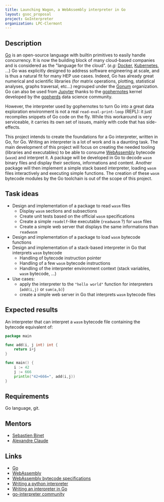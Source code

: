 ```yaml
---
title: Launching Wagon, a WebAssembly interpreter in Go
layout: gsoc_proposal
project: GoInterpreter
organization: LPC-Clermont
---
```


## Description

[Go](https://golang.org) is an open-source language with builtin primitives to easily handle concurrency.
It is now the building block of many cloud-based companies and is considered as the "language for the cloud". (_e.g:_ [Docker](https://www.docker.com), [Kubernetes](https://kubernetes.io), ...)
Go was explicitly designed to address software engineering at scale, and is thus a natural fit for many HEP use cases.
Indeed, Go has already great numerical and scientific libraries (for matrix operations, plotting, statistical analyses, graphs traversal, etc...) regrouped under the [Gonum](https://github.com/gonum) organization.
Go can also be used from [Jupyter](http://jupyter.org) thanks to the [gophernotes](https://github.com/gopherds/gophernotes) kernel developed by the [gopherds](https://github.com/gopherds) data science community.

However, the interpreter used by gophernotes to turn Go into a great data exploration environment is not a real `read-eval-print-loop` (REPL): it just recompiles snippets of Go code on the fly.
While this workaround is very serviceable, it carries its own set of issues, mainly with code that has side-effects.

This project intends to create the foundations for a Go interpreter, written in Go, for Go.
Writing an interpreter is a lot of work and is a daunting task.
The main development of this project will focus on creating the needed tooling (libraries and executables) to be able to consume [WebAssembly](http://webassembly.org) bytecode (`wasm`) and interpret it.
A package will be developed in Go to decode `wasm` binary files and display their sections, informations and content.
Another package will then implement a simple stack based interpreter, loading `wasm` files interactively and executing simple functions.
The creation of these `wasm` bytecode modules by the Go toolchain is out of the scope of this project.

## Task ideas

 * Design and implementation of a package to read `wasm` files
   * Display `wasm` sections and subsections
   * Create unit tests based on the official `wasm` specifications
   * Create a simple `readelf`-like executable (`readwasm` ?) for `wasm` files
   * Create a simple web server that displays the same informations than `readwasm`
 * Design and implementation of a package to load `wasm` bytecode functions
 * Design and implementation of a stack-based interpreter in Go that interprets `wasm` bytecode
   * Handling of bytecode instruction pointer
   * Handling of a few `wasm` bytecode instructions
   * Handling of the interpreter environment context (stack variables, `wasm` bytecode, ...)
 * Use cases:
   * apply the interpreter to the `"hello world"` function for interpreters (`add(i,j)` or `sum(a,b)`)
   * create a simple web server in Go that interprets `wasm` bytecode files

## Expected results

An interpreter that can interpret a `wasm` bytecode file containing the bytecode equivalent of:

```go
package main

func add(i, j int) int {
	return i+j
}

func main() {
	i := 42
	j := 666
	println("42+666=", add(i,j))
}
```

## Requirements

Go language, git.

## Mentors
  * [Sebastien Binet](mailto:binet@cern.ch)
  * [Alexandre Claude](mailto:alexandre.claude@clermont.in2p3.fr)

## Links
  * [Go](https://golang.org)
  * [WebAssembly](http://webassembly.org)
  * [WebAssembly bytecode specifications](http://webassembly.org/docs/binary-encoding/)
  * [Writing a python interpreter](http://www.aosabook.org/en/500L/a-python-interpreter-written-in-python.html)
  * [Writing an interpreter in Go](https://interpreterbook.com)
  * [go-interpreter community](https://github.com/go-interpreter)
